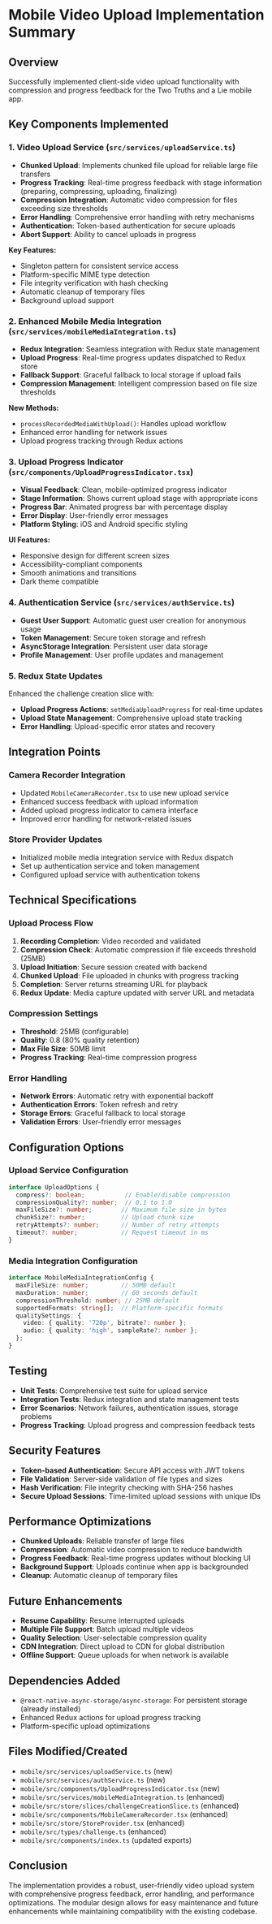# Mobile Video Upload Implementation Summary

## Overview
Successfully implemented client-side video upload functionality with compression and progress feedback for the Two Truths and a Lie mobile app.

## Key Components Implemented

### 1. Video Upload Service (`src/services/uploadService.ts`)
- **Chunked Upload**: Implements chunked file upload for reliable large file transfers
- **Progress Tracking**: Real-time progress feedback with stage information (preparing, compressing, uploading, finalizing)
- **Compression Integration**: Automatic video compression for files exceeding size thresholds
- **Error Handling**: Comprehensive error handling with retry mechanisms
- **Authentication**: Token-based authentication for secure uploads
- **Abort Support**: Ability to cancel uploads in progress

**Key Features:**
- Singleton pattern for consistent service access
- Platform-specific MIME type detection
- File integrity verification with hash checking
- Automatic cleanup of temporary files
- Background upload support

### 2. Enhanced Mobile Media Integration (`src/services/mobileMediaIntegration.ts`)
- **Redux Integration**: Seamless integration with Redux state management
- **Upload Progress**: Real-time progress updates dispatched to Redux store
- **Fallback Support**: Graceful fallback to local storage if upload fails
- **Compression Management**: Intelligent compression based on file size thresholds

**New Methods:**
- `processRecordedMediaWithUpload()`: Handles upload workflow
- Enhanced error handling for network issues
- Upload progress tracking through Redux actions

### 3. Upload Progress Indicator (`src/components/UploadProgressIndicator.tsx`)
- **Visual Feedback**: Clean, mobile-optimized progress indicator
- **Stage Information**: Shows current upload stage with appropriate icons
- **Progress Bar**: Animated progress bar with percentage display
- **Error Display**: User-friendly error messages
- **Platform Styling**: iOS and Android specific styling

**UI Features:**
- Responsive design for different screen sizes
- Accessibility-compliant components
- Smooth animations and transitions
- Dark theme compatible

### 4. Authentication Service (`src/services/authService.ts`)
- **Guest User Support**: Automatic guest user creation for anonymous usage
- **Token Management**: Secure token storage and refresh
- **AsyncStorage Integration**: Persistent user data storage
- **Profile Management**: User profile updates and management

### 5. Redux State Updates
Enhanced the challenge creation slice with:
- **Upload Progress Actions**: `setMediaUploadProgress` for real-time updates
- **Upload State Management**: Comprehensive upload state tracking
- **Error Handling**: Upload-specific error states and recovery

## Integration Points

### Camera Recorder Integration
- Updated `MobileCameraRecorder.tsx` to use new upload service
- Enhanced success feedback with upload information
- Added upload progress indicator to camera interface
- Improved error handling for network-related issues

### Store Provider Updates
- Initialized mobile media integration service with Redux dispatch
- Set up authentication service and token management
- Configured upload service with authentication tokens

## Technical Specifications

### Upload Process Flow
1. **Recording Completion**: Video recorded and validated
2. **Compression Check**: Automatic compression if file exceeds threshold (25MB)
3. **Upload Initiation**: Secure session created with backend
4. **Chunked Upload**: File uploaded in chunks with progress tracking
5. **Completion**: Server returns streaming URL for playback
6. **Redux Update**: Media capture updated with server URL and metadata

### Compression Settings
- **Threshold**: 25MB (configurable)
- **Quality**: 0.8 (80% quality retention)
- **Max File Size**: 50MB limit
- **Progress Tracking**: Real-time compression progress

### Error Handling
- **Network Errors**: Automatic retry with exponential backoff
- **Authentication Errors**: Token refresh and retry
- **Storage Errors**: Graceful fallback to local storage
- **Validation Errors**: User-friendly error messages

## Configuration Options

### Upload Service Configuration
```typescript
interface UploadOptions {
  compress?: boolean;           // Enable/disable compression
  compressionQuality?: number;  // 0.1 to 1.0
  maxFileSize?: number;        // Maximum file size in bytes
  chunkSize?: number;          // Upload chunk size
  retryAttempts?: number;      // Number of retry attempts
  timeout?: number;            // Request timeout in ms
}
```

### Media Integration Configuration
```typescript
interface MobileMediaIntegrationConfig {
  maxFileSize: number;         // 50MB default
  maxDuration: number;         // 60 seconds default
  compressionThreshold: number; // 25MB default
  supportedFormats: string[];  // Platform-specific formats
  qualitySettings: {
    video: { quality: '720p', bitrate?: number };
    audio: { quality: 'high', sampleRate?: number };
  };
}
```

## Testing
- **Unit Tests**: Comprehensive test suite for upload service
- **Integration Tests**: Redux integration and state management tests
- **Error Scenarios**: Network failures, authentication issues, storage problems
- **Progress Tracking**: Upload progress and compression feedback tests

## Security Features
- **Token-based Authentication**: Secure API access with JWT tokens
- **File Validation**: Server-side validation of file types and sizes
- **Hash Verification**: File integrity checking with SHA-256 hashes
- **Secure Upload Sessions**: Time-limited upload sessions with unique IDs

## Performance Optimizations
- **Chunked Uploads**: Reliable transfer of large files
- **Compression**: Automatic video compression to reduce bandwidth
- **Progress Feedback**: Real-time progress updates without blocking UI
- **Background Support**: Uploads continue when app is backgrounded
- **Cleanup**: Automatic cleanup of temporary files

## Future Enhancements
- **Resume Capability**: Resume interrupted uploads
- **Multiple File Support**: Batch upload multiple videos
- **Quality Selection**: User-selectable compression quality
- **CDN Integration**: Direct upload to CDN for global distribution
- **Offline Support**: Queue uploads for when network is available

## Dependencies Added
- `@react-native-async-storage/async-storage`: For persistent storage (already installed)
- Enhanced Redux actions for upload progress tracking
- Platform-specific upload optimizations

## Files Modified/Created
- `mobile/src/services/uploadService.ts` (new)
- `mobile/src/services/authService.ts` (new)
- `mobile/src/components/UploadProgressIndicator.tsx` (new)
- `mobile/src/services/mobileMediaIntegration.ts` (enhanced)
- `mobile/src/store/slices/challengeCreationSlice.ts` (enhanced)
- `mobile/src/components/MobileCameraRecorder.tsx` (enhanced)
- `mobile/src/store/StoreProvider.tsx` (enhanced)
- `mobile/src/types/challenge.ts` (enhanced)
- `mobile/src/components/index.ts` (updated exports)

## Conclusion
The implementation provides a robust, user-friendly video upload system with comprehensive progress feedback, error handling, and performance optimizations. The modular design allows for easy maintenance and future enhancements while maintaining compatibility with the existing codebase.